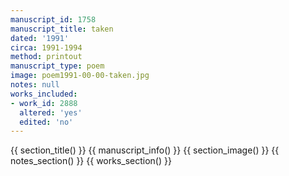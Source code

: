 ```yaml
---
manuscript_id: 1758
manuscript_title: taken
dated: '1991'
circa: 1991-1994
method: printout
manuscript_type: poem
image: poem1991-00-00-taken.jpg
notes: null
works_included:
- work_id: 2888
  altered: 'yes'
  edited: 'no'
---
```


{{ section_title() }}
{{ manuscript_info() }}
{{ section_image() }}
{{ notes_section() }}
{{ works_section() }}
